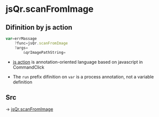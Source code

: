 # jsQr.scanFromImage

## Difinition by js action

```js.js
var=errMassage
	?func=jsQr.scanFromImage
	?args=
		&qrImagePathString=
```

- [js action](#) is annotation-oriented language based on javascript in CommandClick

- The `run` prefix difinition on `var` is a process annotation, not a variable definition

## Src

-> [jsQr.scanFromImage](https://github.com/puutaro/CommandClick/blob/master/app/src/main/java/com/puutaro/commandclick/fragment_lib/terminal_fragment/js_interface/qr/JsQr.kt#L89)



